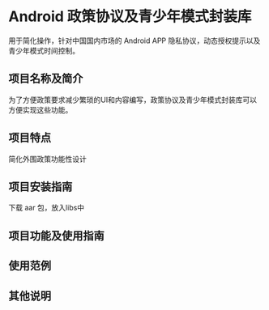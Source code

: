 # Android 政策协议及青少年模式封装库
用于简化操作，针对中国国内市场的 Android APP 隐私协议，动态授权提示以及青少年模式时间控制。

## 项目名称及简介
为了方便政策要求减少繁琐的UI和内容编写，政策协议及青少年模式封装库可以方便实现这些功能。

## 项目特点
简化外围政策功能性设计

## 项目安装指南
下载 aar 包，放入libs中

## 项目功能及使用指南


## 使用范例

## 其他说明

